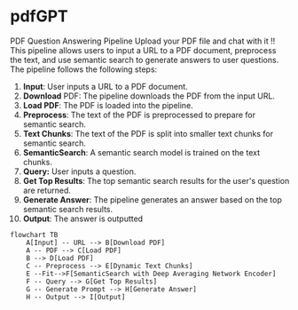 # pdfGPT

PDF Question Answering Pipeline
Upload your PDF file and chat with it !! 
This pipeline allows users to input a URL to a PDF document, preprocess the text, and use semantic search to generate answers to user questions. The pipeline follows the following steps:

1. **Input**: User inputs a URL to a PDF document.
2. **Download** PDF: The pipeline downloads the PDF from the input URL.
3. **Load PDF**: The PDF is loaded into the pipeline.
4. **Preprocess**: The text of the PDF is preprocessed to prepare for semantic search.
5. **Text Chunks**: The text of the PDF is split into smaller text chunks for semantic search.
6. **SemanticSearch**: A semantic search model is trained on the text chunks.
7. **Query:** User inputs a question.
8. **Get Top Results**: The top semantic search results for the user's question are returned.
9. **Generate Answer**: The pipeline generates an answer based on the top semantic search results.
10. **Output**: The answer is outputted

```mermaid
flowchart TB
    A[Input] -- URL --> B[Download PDF]
    A -- PDF --> C[Load PDF]
    B --> D[Load PDF]
    C -- Preprocess --> E[Dynamic Text Chunks]
    E --Fit-->F[SemanticSearch with Deep Averaging Network Encoder]
    F -- Query --> G[Get Top Results]
    G -- Generate Prompt --> H[Generate Answer]
    H -- Output --> I[Output]


